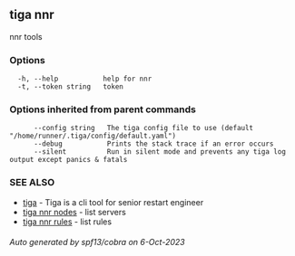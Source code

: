## tiga nnr

nnr tools

### Options

```
  -h, --help           help for nnr
  -t, --token string   token
```

### Options inherited from parent commands

```
      --config string   The tiga config file to use (default "/home/runner/.tiga/config/default.yaml")
      --debug           Prints the stack trace if an error occurs
      --silent          Run in silent mode and prevents any tiga log output except panics & fatals
```

### SEE ALSO

* [tiga](tiga.md)	 - Tiga is a cli tool for senior restart engineer
* [tiga nnr nodes](tiga_nnr_nodes.md)	 - list servers
* [tiga nnr rules](tiga_nnr_rules.md)	 - list rules

###### Auto generated by spf13/cobra on 6-Oct-2023
